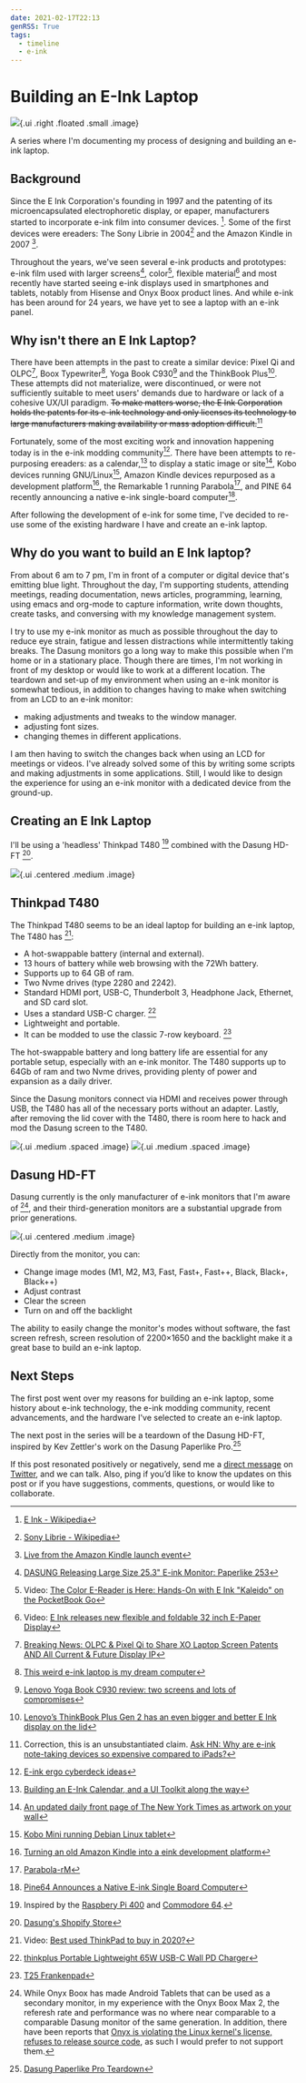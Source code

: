 ```yaml
---
date: 2021-02-17T22:13
genRSS: True
tags:
  - timeline
  - e-ink
---
```

# Building an E-Ink Laptop

![](static/building-an-e-ink-laptop/eink-t480.jpg){.ui .right .floated .small .image}

A series where I'm documenting my process of designing and building an e-ink laptop.


## Background
Since the E Ink Corporation's founding in 1997 and the patenting of its microencapsulated electrophoretic display, or epaper, manufacturers started to incorporate e-ink film into consumer devices. [^e-ink-founding]. Some of the first devices were ereaders: The Sony Librie in 2004[^sony] and the Amazon Kindle in 2007 [^kindle].

Throughout the years, we've seen several e-ink products and prototypes: e-ink film used with larger screens[^dasung25], color[^kaleido], flexible material[^flexible] and most recently have started seeing e-ink displays used in smartphones and tablets, notably from Hisense and Onyx Boox product lines. And while e-ink has been around for 24 years, we have yet to see a laptop with an e-ink panel.


## Why isn't there an E Ink Laptop?
There have been attempts in the past to create a similar device: Pixel Qi and OLPC[^pixelqi], Boox Typewriter[^boox typewriter], Yoga Book C930[^C930] and the ThinkBook Plus[^thinkbook-plus]. These attempts did not materialize, were discontinued, or were not sufficiently suitable to meet users' demands due to hardware or lack of a cohesive UX/UI paradigm. ~~To make matters worse, the E Ink Corporation holds the patents for its e-ink technology and only licenses its technology to large manufacturers making availability or mass adoption difficult.~~[^patent]

Fortunately, some of the most exciting work and innovation happening today is in the e-ink modding community[^e-ink-mechanical]. There have been attempts to re-purposing ereaders: as a calendar,[^cal] to display a static image or site[^nyt], Kobo devices running GNU/Linux[^kobo], Amazon Kindle devices repurposed as a development platform[^kindledev], the Remarkable 1 running Parabola[^rm1], and PINE 64 recently announcing a native e-ink single-board computer[^pine64].

After following the development of e-ink for some time, I've decided to re-use some of the existing hardware I have and create an e-ink laptop.



## Why do you want to build an E Ink laptop?
From about 6 am to 7 pm, I'm in front of a computer or digital device that's emitting blue light. Throughout the day, I'm supporting students, attending meetings, reading documentation, news articles, programming, learning, using emacs and org-mode to capture information, write down thoughts, create tasks, and conversing with my knowledge management system.

I try to use my e-ink monitor as much as possible throughout the day to reduce eye strain, fatigue and lessen distractions while intermittently taking breaks. The Dasung monitors go a long way to make this possible when I'm home or in a stationary place. Though there are times, I'm not working in front of my desktop or would like to work at a different location. The teardown and set-up of my environment when using an e-ink monitor is somewhat tedious, in addition to changes having to make when switching from an LCD to an e-ink monitor:

- making adjustments and tweaks to the window manager.
- adjusting font sizes.
- changing themes in different applications.

I am then having to switch the changes back when using an LCD for meetings or videos. I've already solved some of this by writing some scripts and making adjustments in some applications. Still, I would like to design the experience for using an e-ink monitor with a dedicated device from the ground-up.


## Creating an E Ink Laptop

I'll be using a 'headless' Thinkpad T480 [^pi] combined with the Dasung HD-FT [^dasung].

![](static/building-an-e-ink-laptop/eink-t480.jpg){.ui .centered .medium .image}

## Thinkpad T480

The Thinkpad T480 seems to be an ideal laptop for building an e-ink laptop, The T480 has [^t480]:
- A hot-swappable battery (internal and external).
- 13 hours of battery while web browsing with the 72Wh battery.
- Supports up to 64 GB of ram.
- Two Nvme drives (type 2280 and 2242).
- Standard HDMI port, USB-C, Thunderbolt 3, Headphone Jack, Ethernet, and SD card slot.
- Uses a standard USB-C charger. [^thinkplus]
- Lightweight and portable.
- It can be modded to use the classic 7-row keyboard. [^xytech]

The hot-swappable battery and long battery life are essential for any portable setup, especially with an e-ink monitor. The T480 supports up to 64Gb of ram and two Nvme drives, providing plenty of power and expansion as a daily driver.

Since the Dasung monitors connect via HDMI and receives power through USB, the T480 has all of the necessary ports without an adapter. Lastly, after removing the lid cover with the T480, there is room here to hack and mod the Dasung screen to the T480.

![](static/building-an-e-ink-laptop/t480-mobo.jpg){.ui .medium .spaced .image}
![](static/building-an-e-ink-laptop/t480-no-lcd.jpg){.ui .medium .spaced .image}


## Dasung HD-FT

Dasung currently is the only manufacturer of e-ink monitors that I'm aware of [^gpl], and their third-generation monitors are a substantial upgrade from prior generations.

![](static/building-an-e-ink-laptop/dasung-monitor.jpg){.ui .centered .medium .image}

Directly from the monitor, you can:
- Change image modes (M1, M2, M3, Fast, Fast+, Fast++, Black, Black+, Black++)
- Adjust contrast
- Clear the screen
- Turn on and off the backlight

The ability to easily change the monitor's modes without software, the fast screen refresh, screen resolution of 2200×1650 and the backlight make it a great base to build an e-ink laptop.


## Next Steps
The first post went over my reasons for building an e-ink laptop, some history about e-ink technology, the e-ink modding community, recent advancements, and the hardware I've selected to create an e-ink laptop.

The next post in the series will be a teardown of the Dasung HD-FT, inspired by Kev Zettler's work on the Dasung Paperlike Pro.[^zettler]

If this post resonated positively or negatively, send me a [direct message](https://twitter.com/messages/compose?recipient_id=4648173315) on [Twitter](https://twitter.com/alexsotodev), and we can talk. Also, ping if you’d like to know the updates on this post or if you have suggestions, comments, questions, or would like to collaborate.

<section id="socialMediaLinks"></section>

<div id="commento"></div>

[^e-ink-founding]: [E Ink - Wikipedia](https://en.wikipedia.org/wiki/E_Ink)

[^pine64]: [Pine64 Announces a Native E-ink Single Board Computer](https://www.makeuseof.com/quartz64-e-ink-sbc/)

[^thinkbook-plus]: [Lenovo’s ThinkBook Plus Gen 2 has an even bigger and better E Ink display on the lid](https://www.theverge.com/2021/1/12/22226031/lenovo-thinkbook-plus-gen-2-e-ink-lid-display-ces-2021)

[^pi]: Inspired by the [Raspbery Pi 400](https://www.raspberrypi.org/products/raspberry-pi-400/) and [Commodore 64](https://en.wikipedia.org/wiki/Commodore_64).

[^dasung]: [Dasung's Shopify Store](https://dasung-tech.myshopify.com/products/dasung-e-ink-paperlike-hd-front-light-and-touch-13-3-monitor?variant=34835004850333)

[^T480]: Video: [Best used ThinkPad to buy in 2020?](https://www.youtube.com/watch?v=621WJlMJq98)

[^thinkplus]:[thinkplus Portable Lightweight 65W USB-C Wall PD Charger](https://www.amazon.com/dp/B07RGTHQNW/)

[^xytech]: [T25 Frankenpad](https://www.xyte.ch/thinkpads/t25-frankenpad/)

[^pixelqi]: [Breaking News: OLPC & Pixel Qi to Share XO Laptop Screen Patents AND All Current & Future Display IP](http://www.olpcnews.com/hardware/screen/breaking_news_olpc_pixel_qi_to.html)

[^sony]: [Sony Librie - Wikipedia](https://en.wikipedia.org/wiki/Sony_Reader)
[^kindle]: [Live from the Amazon Kindle launch event](https://www.engadget.com/2007-11-19-live-from-the-amazon-kindle-launch-event.html)

[^boox typewriter]: [This weird e-ink laptop is my dream computer](https://www.theverge.com/circuitbreaker/2017/4/11/15264394/boox-typewriter-e-ink-laptop-is-my-dream-computer)

[^C930]: [Lenovo Yoga Book C930 review: two screens and lots of compromises](https://www.theverge.com/2018/10/25/18019840/lenovo-yoga-book-c930-review-e-ink-tablet-laptop-windows)

[^patent]: Correction, this is an unsubstantiated claim. [Ask HN: Why are e-ink note-taking devices so expensive compared to iPads?](https://news.ycombinator.com/item?id=26143407)

[^flexible]: Video: [E Ink releases new flexible and foldable 32 inch E-Paper Display](https://www.youtube.com/watch?v=j5Jf_3xqpF8)

[^kaleido]: Video: [The Color E-Reader is Here: Hands-On with E Ink "Kaleido" on the PocketBook Go](https://www.youtube.com/watch?v=OlnzrxaZViU)

[^dasung25]: [DASUNG Releasing Large Size 25.3" E-ink Monitor: Paperlike 253](https://www.youtube.com/watch?v=RRvlJ2HjH30)

[^e-ink-mechanical]: [E-ink ergo cyberdeck ideas](https://www.reddit.com/r/eink/comments/lo5hkk/eink_ergo_cyberdeck_ideas/)

[^cal]: [Building an E-Ink Calendar, and a UI Toolkit along the way](https://rahulrav.com/blog/e_ink_dashboard.html)

[^nyt]: [An updated daily front page of The New York Times as artwork on your wall](https://alexanderklopping.medium.com/an-updated-daily-front-page-of-the-new-york-times-as-artwork-on-your-wall-3b28c3261478)

[^kobo]: [Kobo Mini running Debian Linux tablet](https://www.youtube.com/watch?v=8rkoHcJGo18)

[^kindledev]: [Turning an old Amazon Kindle into a eink development platform](https://blog.lidskialf.net/2021/02/08/turning-an-old-kindle-into-a-eink-development-platform/)

[^rm1]: [Parabola-rM](http://www.davisr.me/projects/parabola-rm/)

[^zettler]: [Dasung Paperlike Pro Teardown](https://kevzettler.com/2018/02/11/dasung-paperlike-pro-teardown/)

[^gpl]: While Onyx Boox has made Android Tablets that can be used as a secondary monitor, in my experience with the Onyx Boox Max 2, the referesh rate and performance was no where near comparable to a comparable Dasung monitor of the same generation. In addition, there have been reports that [Onyx is violating the Linux kernel's license, refuses to release source code](https://news.ycombinator.com/item?id=23735962), as such I would prefer to not support them.
